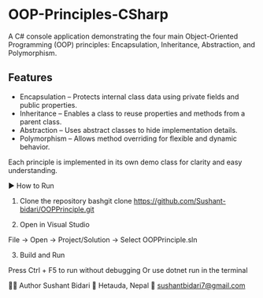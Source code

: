 # OOP-Principles-CSharp
A C# console application demonstrating the four main Object-Oriented Programming (OOP) principles: Encapsulation, Inheritance, Abstraction, and Polymorphism.

## Features
- Encapsulation – Protects internal class data using private fields and public properties.
- Inheritance – Enables a class to reuse properties and methods from a parent class.
- Abstraction – Uses abstract classes to hide implementation details.
- Polymorphism – Allows method overriding for flexible and dynamic behavior.

Each principle is implemented in its own demo class for clarity and easy understanding.

▶️ How to Run
1. Clone the repository
bashgit clone https://github.com/Sushant-bidari/OOPPrinciple.git

2. Open in Visual Studio

File → Open → Project/Solution → Select OOPPrinciple.sln

3. Build and Run

Press Ctrl + F5 to run without debugging
Or use dotnet run in the terminal


👨‍💻 Author
Sushant Bidari
📍 Hetauda, Nepal
📧 sushantbidari7@gmail.com


